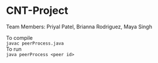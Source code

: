 # CNT-Project
Team Members: Priyal Patel, Brianna Rodriguez, Maya Singh

To compile <br>
`javac peerProcess.java` <br>
To run <br>
`java peerProcess <peer id>`
